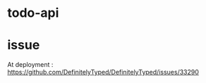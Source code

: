 # todo-api


# issue
At deployment :
https://github.com/DefinitelyTyped/DefinitelyTyped/issues/33290